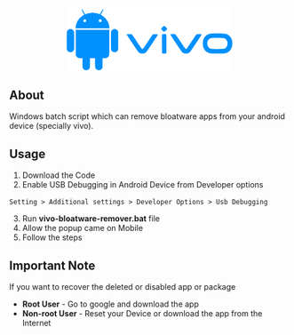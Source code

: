 <div align="center">
  <img src="./images/img.svg" width="300px" />
</div>

## About

Windows batch script which can remove bloatware apps from your android device (specially vivo).

## Usage

1. Download the Code
2. Enable USB Debugging in Android Device from Developer options

```
Setting > Additional settings > Developer Options > Usb Debugging
```

3. Run **vivo-bloatware-remover.bat** file
4. Allow the popup came on Mobile
5. Follow the steps

## Important Note

If you want to recover the deleted or disabled app or package

- **Root User** - Go to google and download the app
- **Non-root User** - Reset your Device or download the app from the Internet
